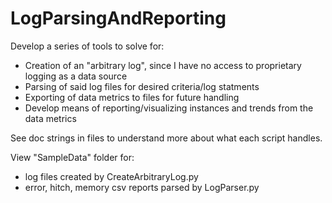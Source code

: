 # LogParsingAndReporting

Develop a series of tools to solve for:
- Creation of an "arbitrary log", since I have no access to proprietary logging as a data source
- Parsing of said log files for desired criteria/log statments
- Exporting of data metrics to files for future handling
- Develop means of reporting/visualizing instances and trends from the data metrics

See doc strings in files to understand more about what each script handles.

View "SampleData" folder for:
- log files created by CreateArbitraryLog.py
- error, hitch, memory csv reports parsed by LogParser.py
